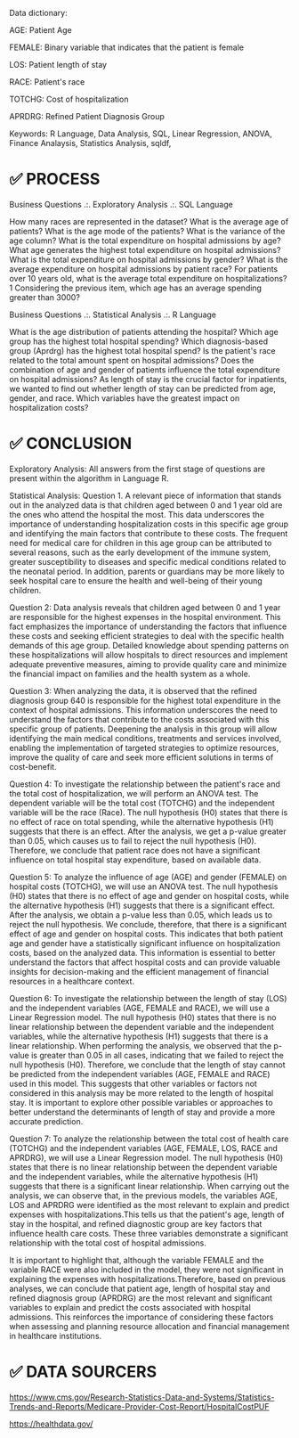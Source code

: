 

Data dictionary:

AGE: Patient Age

FEMALE: Binary variable that indicates that the patient is female

LOS: Patient length of stay

RACE: Patient's race

TOTCHG: Cost of hospitalization

APRDRG: Refined Patient Diagnosis Group

Keywords: R Language, Data Analysis, SQL, Linear Regression, ANOVA, Finance Analaysis, Statistics Analysis, sqldf,

# ✅ PROCESS

Business Questions .:. Exploratory Analysis .:. SQL Language

How many races are represented in the dataset?
What is the average age of patients?
What is the age mode of the patients?
What is the variance of the age column?
What is the total expenditure on hospital admissions by age?
What age generates the highest total expenditure on hospital admissions?
What is the total expenditure on hospital admissions by gender?
What is the average expenditure on hospital admissions by patient race?
For patients over 10 years old, what is the average total expenditure on hospitalizations?1
Considering the previous item, which age has an average spending greater than 3000?

Business Questions .:. Statistical Analysis .:. R Language

What is the age distribution of patients attending the hospital?
Which age group has the highest total hospital spending?
Which diagnosis-based group (Aprdrg) has the highest total hospital spend?
Is the patient's race related to the total amount spent on hospital admissions?
Does the combination of age and gender of patients influence the total expenditure on hospital admissions?
As length of stay is the crucial factor for inpatients, we wanted to find out whether length of stay can be predicted from age, gender, and race.
Which variables have the greatest impact on hospitalization costs?

# ✅ CONCLUSION

Exploratory Analysis: All answers from the first stage of questions are present within the algorithm in Language R.

Statistical Analysis: Question 1.
A relevant piece of information that stands out in the analyzed data is that children aged between 0 and 1 year old are the ones who attend the hospital the most. This data underscores the importance of understanding hospitalization costs in this specific age group and identifying the main factors that contribute to these costs. The frequent need for medical care for children in this age group can be attributed to several reasons, such as the early development of the immune system, greater susceptibility to diseases and specific medical conditions related to the neonatal period. In addition, parents or guardians may be more likely to seek hospital care to ensure the health and well-being of their young children.

Question 2: Data analysis reveals that children aged between 0 and 1 year are responsible for the highest expenses in the hospital environment. This fact emphasizes the importance of understanding the factors that influence these costs and seeking efficient strategies to deal with the specific health demands of this age group. Detailed knowledge about spending patterns on these hospitalizations will allow hospitals to direct resources and implement adequate preventive measures, aiming to provide quality care and minimize the financial impact on families and the health system as a whole.

Question 3: When analyzing the data, it is observed that the refined diagnosis group 640 is responsible for the highest total expenditure in the context of hospital admissions. This information underscores the need to understand the factors that contribute to the costs associated with this specific group of patients. Deepening the analysis in this group will allow identifying the main medical conditions, treatments and services involved, enabling the implementation of targeted strategies to optimize resources, improve the quality of care and seek more efficient solutions in terms of cost-benefit.

Question 4: To investigate the relationship between the patient's race and the total cost of hospitalization, we will perform an ANOVA test. The dependent variable will be the total cost (TOTCHG) and the independent variable will be the race (Race). The null hypothesis (H0) states that there is no effect of race on total spending, while the alternative hypothesis (H1) suggests that there is an effect. After the analysis, we get a p-value greater than 0.05, which causes us to fail to reject the null hypothesis (H0). Therefore, we conclude that patient race does not have a significant influence on total hospital stay expenditure, based on available data.

Question 5: To analyze the influence of age (AGE) and gender (FEMALE) on hospital costs (TOTCHG), we will use an ANOVA test. The null hypothesis (H0) states that there is no effect of age and gender on hospital costs, while the alternative hypothesis (H1) suggests that there is a significant effect. After the analysis, we obtain a p-value less than 0.05, which leads us to reject the null hypothesis. We conclude, therefore, that there is a significant effect of age and gender on hospital costs. This indicates that both patient age and gender have a statistically significant influence on hospitalization costs, based on the analyzed data. This information is essential to better understand the factors that affect hospital costs and can provide valuable insights for decision-making and the efficient management of financial resources in a healthcare context.

Question 6: To investigate the relationship between the length of stay (LOS) and the independent variables (AGE, FEMALE and RACE), we will use a Linear Regression model. The null hypothesis (H0) states that there is no linear relationship between the dependent variable and the independent variables, while the alternative hypothesis (H1) suggests that there is a linear relationship. When performing the analysis, we observed that the p-value is greater than 0.05 in all cases, indicating that we failed to reject the null hypothesis (H0). Therefore, we conclude that the length of stay cannot be predicted from the independent variables (AGE, FEMALE and RACE) used in this model. This suggests that other variables or factors not considered in this analysis may be more related to the length of hospital stay. It is important to explore other possible variables or approaches to better understand the determinants of length of stay and provide a more accurate prediction.

Question 7: To analyze the relationship between the total cost of health care (TOTCHG) and the independent variables (AGE, FEMALE, LOS, RACE and APRDRG), we will use a Linear Regression model. The null hypothesis (H0) states that there is no linear relationship between the dependent variable and the independent variables, while the alternative hypothesis (H1) suggests that there is a significant linear relationship. When carrying out the analysis, we can observe that, in the previous models, the variables AGE, LOS and APRDRG were identified as the most relevant to explain and predict expenses with hospitalizations.This tells us that the patient's age, length of stay in the hospital, and refined diagnostic group are key factors that influence health care costs. These three variables demonstrate a significant relationship with the total cost of hospital admissions.

It is important to highlight that, although the variable FEMALE and the variable RACE were also included in the model, they were not significant in explaining the expenses with hospitalizations.Therefore, based on previous analyses, we can conclude that patient age, length of hospital stay and refined diagnosis group (APRDRG) are the most relevant and significant variables to explain and predict the costs associated with hospital admissions. This reinforces the importance of considering these factors when assessing and planning resource allocation and financial management in healthcare institutions.

# ✅ DATA SOURCERS

https://www.cms.gov/Research-Statistics-Data-and-Systems/Statistics-Trends-and-Reports/Medicare-Provider-Cost-Report/HospitalCostPUF

https://healthdata.gov/

